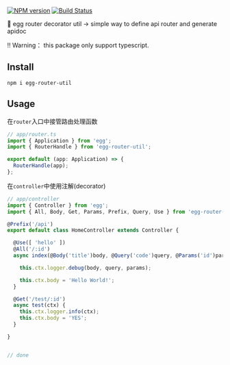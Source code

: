 [![NPM version][npm-image]][npm-url] [![Build Status][travis-img]][travis-url]

[npm-image]: https://img.shields.io/npm/v/@zhuziyu/egg-router.svg?style=flat-square  
[npm-url]: https://www.npmjs.com/package/@zhuziyu/egg-router

[travis-img]: https://api.travis-ci.com/zhuziyu/egg-router.svg?branch=master
[travis-url]: https://travis-ci.com/zhuziyu/egg-router


🥚 egg router decorator util -> simple way to define api router and generate apidoc 

!! Warning： this package only support typescript.

## Install
```shell
npm i egg-router-util
```

## Usage
在`router`入口中接管路由处理函数
```typescript
// app/router.ts
import { Application } from 'egg';
import { RouterHandle } from 'egg-router-util';

export default (app: Application) => {
  RouterHandle(app);
};

```

在`controller`中使用注解(decorator)
```typescript
// app/controller
import { Controller } from 'egg';
import { All, Body, Get, Params, Prefix, Query, Use } from 'egg-router-util';

@Prefix('/api')
export default class HomeController extends Controller {

  @Use([ 'hello' ])
  @All('/:id')
  async index(@Body('title')body, @Query('code')query, @Params('id')params) {

    this.ctx.logger.debug(body, query, params);

    this.ctx.body = 'Hello World!';
  }

  @Get('/test/:id')
  async test(ctx) {
    this.ctx.logger.info(ctx);
    this.ctx.body = 'YES';
  }

}


// done 
```
